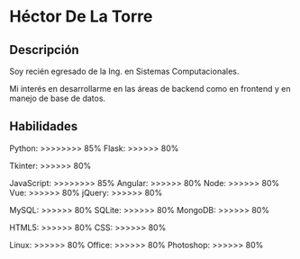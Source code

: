 # Héctor De La Torre

## Descripción

Soy recién egresado de la Ing. en Sistemas Computacionales.

Mi interés en desarrollarme en las áreas de backend como en frontend y en manejo de base de datos.

## Habilidades

Python:        >>>>>>>>  85% 
Flask:            >>>>>>      80%

Tkinter:        >>>>>>      80%


JavaScript:   >>>>>>>>  85%
Angular:       >>>>>>      80%
Node:           >>>>>>      80%
Vue:              >>>>>>      80%
jQuery:         >>>>>>      80%


MySQL:         >>>>>>    80%
SQLite:          >>>>>>    80%
MongoDB:    >>>>>>    80%


HTML5:   >>>>>>    80%
CSS:         >>>>>>    80%


Linux:             >>>>>>    80%
Office:            >>>>>>    80%
Photoshop:   >>>>>>    80%
